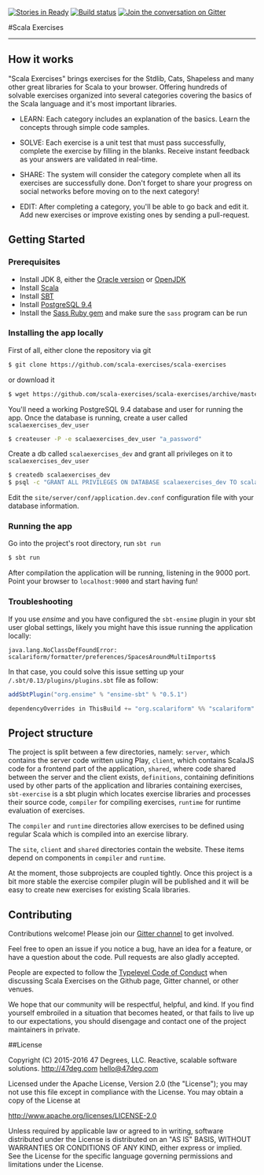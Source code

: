 [![Stories in Ready](https://badge.waffle.io/47deg/scala-exercises.png?label=ready&title=Ready)](https://waffle.io/47deg/scala-exercises)
[![Build status](https://img.shields.io/travis/scala-exercises/scala-exercises.svg)](https://travis-ci.org/scala-exercises/scala-exercises)
[![Join the conversation on Gitter](https://img.shields.io/gitter/room/47deg/scala-exercises.svg)](https://gitter.im/47deg/scala-exercises)

#Scala Exercises

------------------------

## How it works

"Scala Exercises" brings exercises for the Stdlib, Cats, Shapeless and many other great libraries for Scala to your browser. Offering hundreds of solvable exercises organized into several categories covering the basics of the Scala language and it's most important libraries.

- LEARN: Each category includes an explanation of the basics. Learn the concepts through simple code samples.

- SOLVE: Each exercise is a unit test that must pass successfully, complete the exercise by filling in the blanks. Receive instant feedback as your answers are validated in real-time.

- SHARE: The system will consider the category complete when all its exercises are successfully done. Don't forget to share your progress on social networks before moving on to the next category!

- EDIT: After completing a category, you'll be able to go back and edit it. Add new exercises or improve existing ones by sending a pull-request.


## Getting Started

### Prerequisites

- Install JDK 8, either the [Oracle version](http://www.oracle.com/technetwork/java/javase/downloads/jdk8-downloads-2133151.html) or [OpenJDK](http://openjdk.java.net/projects/jdk8/)
- Install [Scala](http://scala-lang.org/download/)
- Install [SBT](http://www.scala-sbt.org/download.html)
- Install [PostgreSQL 9.4](http://www.postgresql.org/download/)
- Install the [Sass Ruby gem](http://sass-lang.com/install) and make sure the `sass` program can be run

### Installing the app locally

First of all, either clone the repository via git

```sh
$ git clone https://github.com/scala-exercises/scala-exercises
```

or download it

```sh
$ wget https://github.com/scala-exercises/scala-exercises/archive/master.zip
```

You'll need a working PostgreSQL 9.4 database and user for running the app. Once the database is running,
create a user called `scalaexercises_dev_user`

```sh
$ createuser -P -e scalaexercises_dev_user "a_password"
```

Create a db called `scalaexercises_dev` and grant all privileges on it to `scalaexercises_dev_user`

```sh
$ createdb scalaexercises_dev
$ psql -c "GRANT ALL PRIVILEGES ON DATABASE scalaexercises_dev TO scalaexercises_dev_user;"
```

Edit the `site/server/conf/application.dev.conf` configuration file with your database information.

### Running the app

Go into the project's root directory, run `sbt run`

```sh
$ sbt run
```

After compilation the application will be running, listening in the 9000 port. Point your browser
to `localhost:9000` and start having fun!

### Troubleshooting

If you use *ensime* and you have configured the `sbt-ensime` plugin in your sbt user
global settings, likely you might have this issue running the application locally:

```java.lang.NoClassDefFoundError: scalariform/formatter/preferences/SpacesAroundMultiImports$```

In that case, you could solve this issue setting up your `/.sbt/0.13/plugins/plugins.sbt` file
as follow:

```scala
addSbtPlugin("org.ensime" % "ensime-sbt" % "0.5.1")

dependencyOverrides in ThisBuild += "org.scalariform" %% "scalariform" % "0.1.8"
```

## Project structure

The project is split between a few directories, namely:
`server`, which contains the server code written using Play,
`client`, which contains ScalaJS code for a frontend part of the application,
`shared`, where code shared between the server and the client exists,
`definitions`, containing definitions used by other parts of the application and libraries containing exercises,
`sbt-exercise` is a sbt plugin which locates exercise libraries and processes their source code,
`compiler` for compiling exercises,
`runtime` for runtime evaluation of exercises.

The `compiler` and `runtime` directories allow exercises to be defined using 
regular Scala which is compiled into an exercise library.

The `site`, `client` and `shared` directories contain the website. These items depend on components in `compiler` and `runtime`.

At the moment, those subprojects are coupled tightly. Once this project
is a bit more stable the exercise compiler plugin will be published and it will
be easy to create new exercises for existing Scala libraries.

## Contributing

Contributions welcome! Please join our [Gitter channel](https://gitter.im/scala-exercises/scala-exercises)
to get involved.

Feel free to open an issue if you notice a bug, have an idea for a
feature, or have a question about the code. Pull requests are also
gladly accepted. 

People are expected to follow the
[Typelevel Code of Conduct](http://typelevel.org/conduct.html) when
discussing Scala Exercises on the Github page, Gitter channel, or other
venues.

We hope that our community will be respectful, helpful, and kind. If
you find yourself embroiled in a situation that becomes heated, or
that fails to live up to our expectations, you should disengage and
contact one of the project maintainers in private. 

##License

Copyright (C) 2015-2016 47 Degrees, LLC.
Reactive, scalable software solutions.
http://47deg.com
hello@47deg.com

Licensed under the Apache License, Version 2.0 (the "License");
you may not use this file except in compliance with the License.
You may obtain a copy of the License at

http://www.apache.org/licenses/LICENSE-2.0

Unless required by applicable law or agreed to in writing, software
distributed under the License is distributed on an "AS IS" BASIS,
WITHOUT WARRANTIES OR CONDITIONS OF ANY KIND, either express or implied.
See the License for the specific language governing permissions and
limitations under the License.
